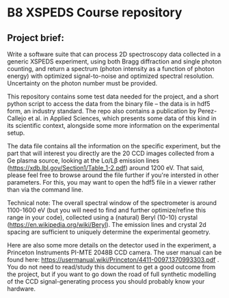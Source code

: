 # B8 XSPEDS Course repository

## Project brief:
Write a software suite that can process 2D spectroscopy data collected in a generic XSPEDS experiment, using both Bragg diffraction and single photon counting, and return a spectrum (photon intensity as a function of photon energy) with optimized signal-to-noise and optimized spectral resolution. Uncertainty on the photon number must be provided.

This repository contains some test data needed for the project, and a short python script to access the data from the binary file – the data is in hdf5 form, an industry standard. The repo also contains a publication by Perez-Callejo et al. in Applied Sciences, which presents some data of this kind in its scientific context, alongside some more information on the experimental setup.

The data file contains all the information on the specific experiment, but the part that will interest you directly are the 20 CCD images collected from a Ge plasma source, looking at the Lα/Lβ emission lines (https://xdb.lbl.gov/Section1/Table_1-2.pdf) around 1200 eV. That said, please feel free to browse around the file further if you're intersted in other parameters. For this, you may want to open the hdf5 file in a viewer rather than via the command line.

Technical note: The overall spectral window of the spectrometer is around 1100-1600 eV (but you will need to find and further optimize/refine this range in your code), collected using a (natural) Beryl (10-10) crystal (https://en.wikipedia.org/wiki/Beryl). The emission lines and crystal 2d spacing are sufficient to uniquely determine the experimental geometry.

Here are also some more details on the detector used in the experiment, a Princeton Instruments PI-MTE 2048B CCD camera. The user manual can be found here: https://usermanual.wiki/Princeton/4411-0097.1370993303.pdf . You do not need to read/study this document to get a good outcome from the project, but if you want to go down the road of full synthetic modelling of the CCD signal-generating process you should probably know your hardware.
